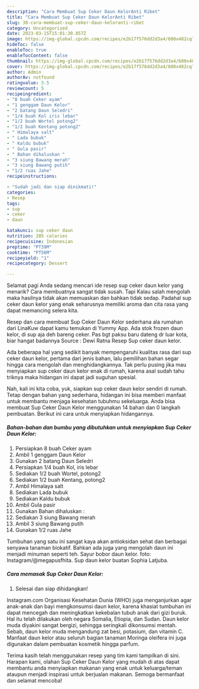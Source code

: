 ```yaml
---
description: "Cara Membuat Sup Ceker Daun KelorAnti Ribet"
title: "Cara Membuat Sup Ceker Daun KelorAnti Ribet"
slug: 30-cara-membuat-sup-ceker-daun-keloranti-ribet
category: Uncategorized
date: 2023-03-15T15:01:30.857Z
image: https://img-global.cpcdn.com/recipes/e2b17f576dd2d3a4/680x482cq70/sup-ceker-daun-kelor-foto-resep-utama.jpg
hideToc: false
enableToc: true
enableTocContent: false
thumbnail: https://img-global.cpcdn.com/recipes/e2b17f576dd2d3a4/680x482cq70/sup-ceker-daun-kelor-foto-resep-utama.jpg
cover: https://img-global.cpcdn.com/recipes/e2b17f576dd2d3a4/680x482cq70/sup-ceker-daun-kelor-foto-resep-utama.jpg
author: Admin
authorAv: notfound
ratingvalue: 3.5
reviewcount: 5
recipeingredient:
- "8 buah Ceker ayam"
- "1 genggam Daun Kelor"
- "2 batang Daun Seledri"
- "1/4 buah Kol iris lebar"
- "1/2 buah Wortel potong2"
- "1/2 buah Kentang potong2"
- " Himalaya salt"
- " Lada bubuk"
- " Kaldu bubuk"
- " Gula pasir"
- " Bahan dihaluskan "
- "3 siung Bawang merah"
- "3 siung Bawang putih"
- "1/2 ruas Jahe"
recipeinstructions:

- "Sudah jadi dan siap dinikmati!"
categories:
- Resep
tags:
- sup
- ceker
- daun

katakunci: sup ceker daun 
nutrition: 205 calories
recipecuisine: Indonesian
preptime: "PT39M"
cooktime: "PT56M"
recipeyield: "1"
recipecategory: Dessert

---
```



Selamat pagi Anda sedang mencari ide resep sup ceker daun kelor yang menarik? Cara membuatnya sangat tidak susah. Tapi Kalau salah mengolah maka hasilnya tidak akan memuaskan dan bahkan tidak sedap. Padahal sup ceker daun kelor yang enak seharusnya memiliki aroma dan cita rasa yang dapat memancing selera kita.


Resep dan cara membuat Sup Ceker Daun Kelor sederhana ala rumahan dari LinaKuw dapat kamu temukan di Yummy App. Ada stok frozen daun kelor, di sup aja deh bareng ceker. Pas bgt paksu baru dateng dr luar kota, biar hangat badannya Source : Dewi Ratna Resep Sup ceker daun kelor.

Ada beberapa hal yang sedikit banyak mempengaruhi kualitas rasa dari sup ceker daun kelor, pertama dari jenis bahan, lalu pemilihan bahan segar hingga cara mengolah dan menghidangkannya. Tak perlu pusing jika mau menyiapkan sup ceker daun kelor enak di rumah, karena asal sudah tahu triknya maka hidangan ini dapat jadi suguhan spesial.


Nah, kali ini kita coba, yuk, siapkan sup ceker daun kelor sendiri di rumah. Tetap dengan bahan yang sederhana, hidangan ini bisa memberi manfaat untuk membantu menjaga kesehatan tubuhmu sekeluarga. Anda bisa membuat Sup Ceker Daun Kelor menggunakan 14 bahan dan 0 langkah pembuatan. Berikut ini cara untuk menyiapkan hidangannya.

<!--inarticleads1-->

##### Bahan-bahan dan bumbu yang dibutuhkan untuk menyiapkan Sup Ceker Daun Kelor:

1. Persiapkan 8 buah Ceker ayam
1. Ambil 1 genggam Daun Kelor
1. Gunakan 2 batang Daun Seledri
1. Persiapkan 1/4 buah Kol, iris lebar
1. Sediakan 1/2 buah Wortel, potong2
1. Sediakan 1/2 buah Kentang, potong2
1. Ambil  Himalaya salt
1. Sediakan  Lada bubuk
1. Sediakan  Kaldu bubuk
1. Ambil  Gula pasir
1. Gunakan  Bahan dihaluskan :
1. Sediakan 3 siung Bawang merah
1. Ambil 3 siung Bawang putih
1. Gunakan 1/2 ruas Jahe


Tumbuhan yang satu ini sangat kaya akan antioksidan sehat dan berbagai senyawa tanaman biokatif. Bahkan ada juga yang mengolah daun ini menjadi minuman seperti teh. Sayur bobor daun kelor. foto: Instagram/@megapusfhita. Sup daun kelor buatan Sophia Latjuba. 

<!--inarticleads2-->

##### Cara memasak Sup Ceker Daun Kelor:


1. Selesai dan siap dihidangkan!

Instagram.com Organisasi Kesehatan Dunia (WHO) juga menganjurkan agar anak-anak dan bayi mengkonsumsi daun kelor, karena khasiat tumbuhan ini dapat mencegah dan meningkatkan kekebalan tubuh anak dari gizi buruk. Hal itu telah dilakukan oleh negara Somalia, Etiopia, dan Sudan. Daun kelor muda diyakini sangat bergizi, sehingga seringkali dikonsumsi mentah. Sebab, daun kelor muda mengandung zat besi, potasium, dan vitamin C. Manfaat daun kelor atau seluruh bagian tanaman Moringa oleifera ini juga digunakan dalam pembuatan kosmetik hingga parfum. 

Terima kasih telah menggunakan resep yang tim kami tampilkan di sini. Harapan kami, olahan Sup Ceker Daun Kelor yang mudah di atas dapat membantu anda menyiapkan makanan yang enak untuk keluarga/teman ataupun menjadi inspirasi untuk berjualan makanan. Semoga bermanfaat dan selamat mencoba!
